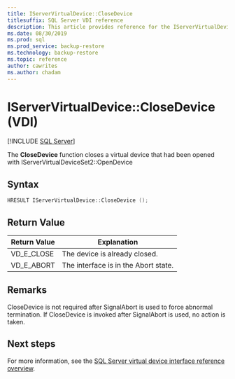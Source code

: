 ```yaml
---
title: IServerVirtualDevice::CloseDevice
titlesuffix: SQL Server VDI reference
description: This article provides reference for the IServerVirtualDevice::CloseDevice command.
ms.date: 08/30/2019
ms.prod: sql
ms.prod_service: backup-restore
ms.technology: backup-restore
ms.topic: reference
author: cawrites
ms.author: chadam
---
```


# IServerVirtualDevice::CloseDevice (VDI)

[!INCLUDE [SQL Server](../../../includes/applies-to-version/sqlserver.md)]

The **CloseDevice** function closes a virtual device that had been opened with IServerVirtualDeviceSet2::OpenDevice

## Syntax

```c
HRESULT IServerVirtualDevice::CloseDevice ();
```

## Return Value

|Return Value | Explanation |
|---|---|
| VD_E_CLOSE | The device is already closed. |
| VD_E_ABORT | The interface is in the Abort state. |

## Remarks

CloseDevice is not required after SignalAbort is used to force abnormal termination. If CloseDevice is invoked after SignalAbort is used, no action is taken.

## Next steps

For more information, see the [SQL Server virtual device interface reference overview](reference-virtual-device-interface.md).